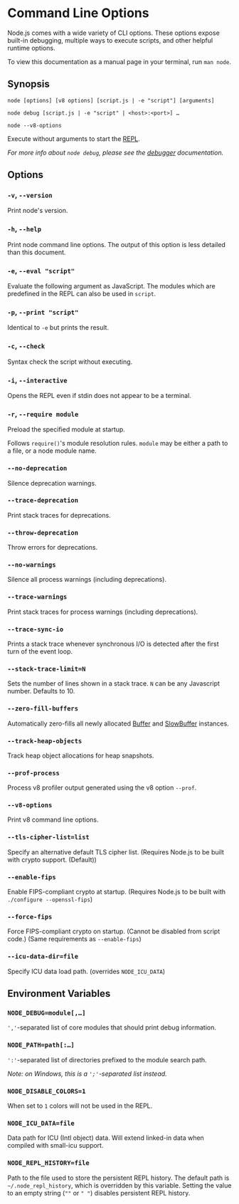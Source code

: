 # Command Line Options

<!--type=misc-->

Node.js comes with a wide variety of CLI options. These options expose built-in
debugging, multiple ways to execute scripts, and other helpful runtime options.

To view this documentation as a manual page in your terminal, run `man node`.


## Synopsis

`node [options] [v8 options] [script.js | -e "script"] [arguments]`

`node debug [script.js | -e "script" | <host>:<port>] …`

`node --v8-options`

Execute without arguments to start the [REPL][].

_For more info about `node debug`, please see the [debugger][] documentation._


## Options

### `-v`, `--version`

Print node's version.


### `-h`, `--help`

Print node command line options.
The output of this option is less detailed than this document.


### `-e`, `--eval "script"`

Evaluate the following argument as JavaScript. The modules which are
predefined in the REPL can also be used in `script`.


### `-p`, `--print "script"`

Identical to `-e` but prints the result.


### `-c`, `--check`

Syntax check the script without executing.


### `-i`, `--interactive`

Opens the REPL even if stdin does not appear to be a terminal.


### `-r`, `--require module`

Preload the specified module at startup.

Follows `require()`'s module resolution
rules. `module` may be either a path to a file, or a node module name.


### `--no-deprecation`

Silence deprecation warnings.


### `--trace-deprecation`

Print stack traces for deprecations.


### `--throw-deprecation`

Throw errors for deprecations.

### `--no-warnings`

Silence all process warnings (including deprecations).

### `--trace-warnings`

Print stack traces for process warnings (including deprecations).

### `--trace-sync-io`

Prints a stack trace whenever synchronous I/O is detected after the first turn
of the event loop.

### `--stack-trace-limit=N`

Sets the number of lines shown in a stack trace. `N` can be any Javascript
number. Defaults to 10.


### `--zero-fill-buffers`

Automatically zero-fills all newly allocated [Buffer][] and [SlowBuffer][]
instances.


### `--track-heap-objects`

Track heap object allocations for heap snapshots.


### `--prof-process`

Process v8 profiler output generated using the v8 option `--prof`.


### `--v8-options`

Print v8 command line options.


### `--tls-cipher-list=list`

Specify an alternative default TLS cipher list. (Requires Node.js to be built
with crypto support. (Default))


### `--enable-fips`

Enable FIPS-compliant crypto at startup. (Requires Node.js to be built with
`./configure --openssl-fips`)


### `--force-fips`

Force FIPS-compliant crypto on startup. (Cannot be disabled from script code.)
(Same requirements as `--enable-fips`)


### `--icu-data-dir=file`

Specify ICU data load path. (overrides `NODE_ICU_DATA`)


## Environment Variables

### `NODE_DEBUG=module[,…]`

`','`-separated list of core modules that should print debug information.


### `NODE_PATH=path[:…]`

`':'`-separated list of directories prefixed to the module search path.

_Note: on Windows, this is a `';'`-separated list instead._


### `NODE_DISABLE_COLORS=1`

When set to `1` colors will not be used in the REPL.


### `NODE_ICU_DATA=file`

Data path for ICU (Intl object) data. Will extend linked-in data when compiled
with small-icu support.


### `NODE_REPL_HISTORY=file`

Path to the file used to store the persistent REPL history. The default path is
`~/.node_repl_history`, which is overridden by this variable. Setting the value
to an empty string (`""` or `" "`) disables persistent REPL history.


[Buffer]: buffer.html#buffer_buffer
[debugger]: debugger.html
[REPL]: repl.html
[SlowBuffer]: buffer.html#buffer_class_slowbuffer

